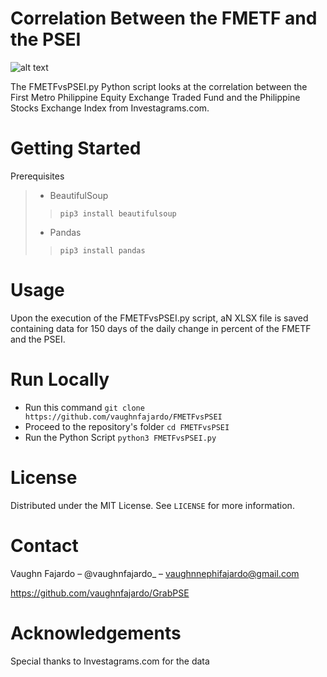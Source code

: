 # Correlation Between the FMETF and the PSEI

![alt text](https://raw.githubusercontent.com/vaughnfajardo/FMETFvsPSEI/master/FMETFvsPSEI.png)

The FMETFvsPSEI.py Python script looks at the correlation between the First Metro Philippine Equity Exchange Traded Fund and the Philippine Stocks Exchange Index from Investagrams.com. 

# Getting Started
Prerequisites
> * BeautifulSoup
>>`pip3 install beautifulsoup`
> * Pandas
>>`pip3 install pandas`



# Usage
Upon the execution of the FMETFvsPSEI.py script, aN XLSX file is saved containing data for 150 days of the daily change in percent of the FMETF and the PSEI. 


# Run Locally
* Run this command `git clone https://github.com/vaughnfajardo/FMETFvsPSEI`
* Proceed to the repository's folder `cd FMETFvsPSEI`
* Run the Python Script `python3 FMETFvsPSEI.py`

# License
Distributed under the MIT License. See `LICENSE` for more information.

# Contact
Vaughn Fajardo – @vaughnfajardo_ – vaughnnephifajardo@gmail.com

https://github.com/vaughnfajardo/GrabPSE

# Acknowledgements

Special thanks to Investagrams.com for the data



